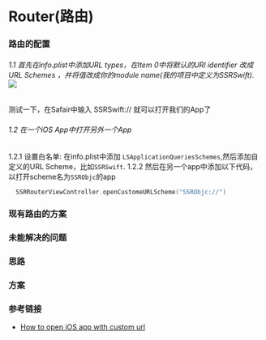 # Router(路由)

### 路由的配置

###### 1.1   首先在info.plist中添加URL types，在Item 0中将默认的URl identifier 改成 URL Schemes ，并将值改成你的module name(我的项目中定义为SSRSwift).  ![](/Users/shendong/Documents/github/SSRSwift/SSRSwift/Router/sources/urlSchemes.png)
测试一下，在Safair中输入 SSRSwift:// 就可以打开我们的App了

###### 1.2  在一个iOS App中打开另外一个App
  1.2.1  设置白名单: 在info.plist中添加 `LSApplicationQueriesSchemes`,然后添加自定义的URL Scheme，比如`SSRSwift`.
  1.2.2  然后在另一个app中添加以下代码，以打开scheme名为`SSRObjc`的app
```swift
  SSRRouterViewController.openCustomeURLScheme("SSRObjc://")
```

### 现有路由的方案

### 未能解决的问题

### 思路

### 方案

### 参考链接
- [How to open iOS app with custom url](https://kitefaster.com/2016/07/13/how-to-open-ios-app-with-custom-url/)
